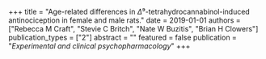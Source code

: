 +++
title = "Age-related differences in $Δ$⁹-tetrahydrocannabinol-induced antinociception in female and male rats."
date = 2019-01-01
authors = ["Rebecca M Craft", "Stevie C Britch", "Nate W Buzitis", "Brian H Clowers"]
publication_types = ["2"]
abstract = ""
featured = false
publication = "*Experimental and clinical psychopharmacology*"
+++

